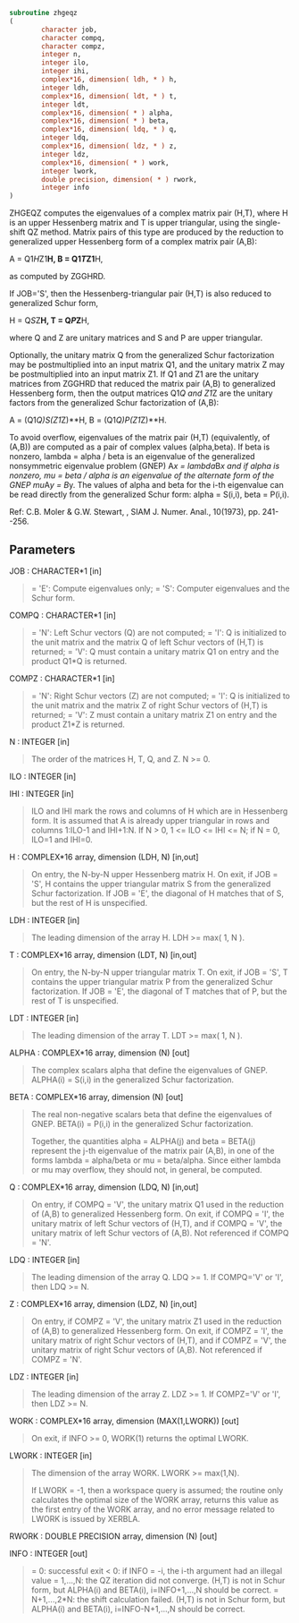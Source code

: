 ```fortran
subroutine zhgeqz
(
        character job,
        character compq,
        character compz,
        integer n,
        integer ilo,
        integer ihi,
        complex*16, dimension( ldh, * ) h,
        integer ldh,
        complex*16, dimension( ldt, * ) t,
        integer ldt,
        complex*16, dimension( * ) alpha,
        complex*16, dimension( * ) beta,
        complex*16, dimension( ldq, * ) q,
        integer ldq,
        complex*16, dimension( ldz, * ) z,
        integer ldz,
        complex*16, dimension( * ) work,
        integer lwork,
        double precision, dimension( * ) rwork,
        integer info
)
```

ZHGEQZ computes the eigenvalues of a complex matrix pair (H,T),
where H is an upper Hessenberg matrix and T is upper triangular,
using the single-shift QZ method.
Matrix pairs of this type are produced by the reduction to
generalized upper Hessenberg form of a complex matrix pair (A,B):

A = Q1*H*Z1**H,  B = Q1*T*Z1**H,

as computed by ZGGHRD.

If JOB='S', then the Hessenberg-triangular pair (H,T) is
also reduced to generalized Schur form,

H = Q*S*Z**H,  T = Q*P*Z**H,

where Q and Z are unitary matrices and S and P are upper triangular.

Optionally, the unitary matrix Q from the generalized Schur
factorization may be postmultiplied into an input matrix Q1, and the
unitary matrix Z may be postmultiplied into an input matrix Z1.
If Q1 and Z1 are the unitary matrices from ZGGHRD that reduced
the matrix pair (A,B) to generalized Hessenberg form, then the output
matrices Q1*Q and Z1*Z are the unitary factors from the generalized
Schur factorization of (A,B):

A = (Q1*Q)*S*(Z1*Z)**H,  B = (Q1*Q)*P*(Z1*Z)**H.

To avoid overflow, eigenvalues of the matrix pair (H,T)
(equivalently, of (A,B)) are computed as a pair of complex values
(alpha,beta).  If beta is nonzero, lambda = alpha / beta is an
eigenvalue of the generalized nonsymmetric eigenvalue problem (GNEP)
A*x = lambda*B*x
and if alpha is nonzero, mu = beta / alpha is an eigenvalue of the
alternate form of the GNEP
mu*A*y = B*y.
The values of alpha and beta for the i-th eigenvalue can be read
directly from the generalized Schur form:  alpha = S(i,i),
beta = P(i,i).

Ref: C.B. Moler & G.W. Stewart, , SIAM J. Numer. Anal., 10(1973),
pp. 241--256.

## Parameters
JOB : CHARACTER*1 [in]
> = 'E': Compute eigenvalues only;
> = 'S': Computer eigenvalues and the Schur form.

COMPQ : CHARACTER*1 [in]
> = 'N': Left Schur vectors (Q) are not computed;
> = 'I': Q is initialized to the unit matrix and the matrix Q
> of left Schur vectors of (H,T) is returned;
> = 'V': Q must contain a unitary matrix Q1 on entry and
> the product Q1*Q is returned.

COMPZ : CHARACTER*1 [in]
> = 'N': Right Schur vectors (Z) are not computed;
> = 'I': Q is initialized to the unit matrix and the matrix Z
> of right Schur vectors of (H,T) is returned;
> = 'V': Z must contain a unitary matrix Z1 on entry and
> the product Z1*Z is returned.

N : INTEGER [in]
> The order of the matrices H, T, Q, and Z.  N >= 0.

ILO : INTEGER [in]

IHI : INTEGER [in]
> ILO and IHI mark the rows and columns of H which are in
> Hessenberg form.  It is assumed that A is already upper
> triangular in rows and columns 1:ILO-1 and IHI+1:N.
> If N > 0, 1 <= ILO <= IHI <= N; if N = 0, ILO=1 and IHI=0.

H : COMPLEX*16 array, dimension (LDH, N) [in,out]
> On entry, the N-by-N upper Hessenberg matrix H.
> On exit, if JOB = 'S', H contains the upper triangular
> matrix S from the generalized Schur factorization.
> If JOB = 'E', the diagonal of H matches that of S, but
> the rest of H is unspecified.

LDH : INTEGER [in]
> The leading dimension of the array H.  LDH >= max( 1, N ).

T : COMPLEX*16 array, dimension (LDT, N) [in,out]
> On entry, the N-by-N upper triangular matrix T.
> On exit, if JOB = 'S', T contains the upper triangular
> matrix P from the generalized Schur factorization.
> If JOB = 'E', the diagonal of T matches that of P, but
> the rest of T is unspecified.

LDT : INTEGER [in]
> The leading dimension of the array T.  LDT >= max( 1, N ).

ALPHA : COMPLEX*16 array, dimension (N) [out]
> The complex scalars alpha that define the eigenvalues of
> GNEP.  ALPHA(i) = S(i,i) in the generalized Schur
> factorization.

BETA : COMPLEX*16 array, dimension (N) [out]
> The real non-negative scalars beta that define the
> eigenvalues of GNEP.  BETA(i) = P(i,i) in the generalized
> Schur factorization.
> 
> Together, the quantities alpha = ALPHA(j) and beta = BETA(j)
> represent the j-th eigenvalue of the matrix pair (A,B), in
> one of the forms lambda = alpha/beta or mu = beta/alpha.
> Since either lambda or mu may overflow, they should not,
> in general, be computed.

Q : COMPLEX*16 array, dimension (LDQ, N) [in,out]
> On entry, if COMPQ = 'V', the unitary matrix Q1 used in the
> reduction of (A,B) to generalized Hessenberg form.
> On exit, if COMPQ = 'I', the unitary matrix of left Schur
> vectors of (H,T), and if COMPQ = 'V', the unitary matrix of
> left Schur vectors of (A,B).
> Not referenced if COMPQ = 'N'.

LDQ : INTEGER [in]
> The leading dimension of the array Q.  LDQ >= 1.
> If COMPQ='V' or 'I', then LDQ >= N.

Z : COMPLEX*16 array, dimension (LDZ, N) [in,out]
> On entry, if COMPZ = 'V', the unitary matrix Z1 used in the
> reduction of (A,B) to generalized Hessenberg form.
> On exit, if COMPZ = 'I', the unitary matrix of right Schur
> vectors of (H,T), and if COMPZ = 'V', the unitary matrix of
> right Schur vectors of (A,B).
> Not referenced if COMPZ = 'N'.

LDZ : INTEGER [in]
> The leading dimension of the array Z.  LDZ >= 1.
> If COMPZ='V' or 'I', then LDZ >= N.

WORK : COMPLEX*16 array, dimension (MAX(1,LWORK)) [out]
> On exit, if INFO >= 0, WORK(1) returns the optimal LWORK.

LWORK : INTEGER [in]
> The dimension of the array WORK.  LWORK >= max(1,N).
> 
> If LWORK = -1, then a workspace query is assumed; the routine
> only calculates the optimal size of the WORK array, returns
> this value as the first entry of the WORK array, and no error
> message related to LWORK is issued by XERBLA.

RWORK : DOUBLE PRECISION array, dimension (N) [out]

INFO : INTEGER [out]
> = 0: successful exit
> < 0: if INFO = -i, the i-th argument had an illegal value
> = 1,...,N: the QZ iteration did not converge.  (H,T) is not
> in Schur form, but ALPHA(i) and BETA(i),
> i=INFO+1,...,N should be correct.
> = N+1,...,2*N: the shift calculation failed.  (H,T) is not
> in Schur form, but ALPHA(i) and BETA(i),
> i=INFO-N+1,...,N should be correct.
